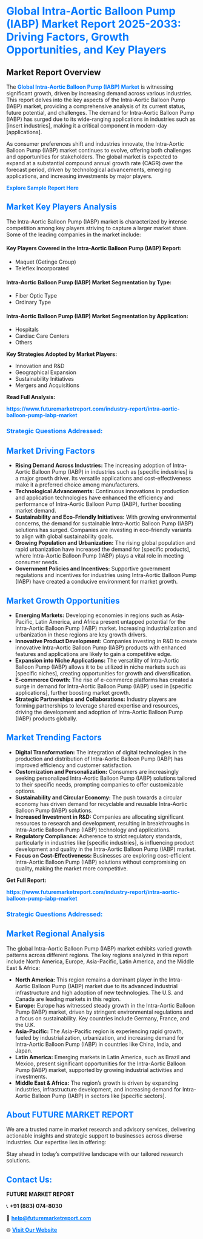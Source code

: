 <h1 style="color: #007BFF;">Global Intra-Aortic Balloon Pump (IABP) Market Report 2025-2033: Driving Factors, Growth Opportunities, and Key Players</h1>

<section id="overview">
<h2>Market Report Overview</h2>
<p>The <a href="https://www.futuremarketreport.com/industry-report/intra-aortic-balloon-pump-iabp-market" style="color: #007BFF; text-decoration: none;"><strong>Global Intra-Aortic Balloon Pump (IABP) Market</strong></a> is witnessing significant growth, driven by increasing demand across various industries. This report delves into the key aspects of the Intra-Aortic Balloon Pump (IABP) market, providing a comprehensive analysis of its current status, future potential, and challenges. The demand for Intra-Aortic Balloon Pump (IABP) has surged due to its wide-ranging applications in industries such as [insert industries], making it a critical component in modern-day [applications].</p>
<p>As consumer preferences shift and industries innovate, the Intra-Aortic Balloon Pump (IABP) market continues to evolve, offering both challenges and opportunities for stakeholders. The global market is expected to expand at a substantial compound annual growth rate (CAGR) over the forecast period, driven by technological advancements, emerging applications, and increasing investments by major players.</p>
</section>

<section id="overview">
<p><a href="https://www.futuremarketreport.com/request-sample/reportId=80034" style="color: #007BFF; text-decoration: none;"><strong>Explore Sample Report Here</strong></a></p>
</section>

<section id="key-players">
<h2 style="color: #007BFF;">Market Key Players Analysis</h2>
<p>The Intra-Aortic Balloon Pump (IABP) market is characterized by intense competition among key players striving to capture a larger market share. Some of the leading companies in the market include:</p>
<h4>Key Players Covered in the Intra-Aortic Balloon Pump (IABP) Report:</h4>
<ul><li>Maquet (Getinge Group)</li><li>Teleflex Incorporated</li></ul>
<h4>Intra-Aortic Balloon Pump (IABP) Market Segmentation by Type:</h4>
<ul><li>Fiber Optic Type</li><li>Ordinary Type</li></ul>

<h4>Intra-Aortic Balloon Pump (IABP) Market Segmentation by Application:</h4>
<ul><li>Hospitals</li><li>Cardiac Care Centers</li><li>Others</li></ul>
<p><strong>Key Strategies Adopted by Market Players:</strong></p>
<ul>
<li>Innovation and R&D</li>
<li>Geographical Expansion</li>
<li>Sustainability Initiatives</li>
<li>Mergers and Acquisitions</li>
</ul>
</section>

<section>
<p><strong>Read Full Analysis: </strong></p><a href="https://www.futuremarketreport.com/industry-report/intra-aortic-balloon-pump-iabp-market" style="color: #007BFF; text-decoration: none;"><strong>https://www.futuremarketreport.com/industry-report/intra-aortic-balloon-pump-iabp-market</strong></a>
<h3 style="color: #007BFF;">Strategic Questions Addressed:</h3>
</section>

<section id="driving-factors">
<h2 style="color: #007BFF;">Market Driving Factors</h2>
<ul>
<li><strong>Rising Demand Across Industries:</strong> The increasing adoption of Intra-Aortic Balloon Pump (IABP) in industries such as [specific industries] is a major growth driver. Its versatile applications and cost-effectiveness make it a preferred choice among manufacturers.</li>
<li><strong>Technological Advancements:</strong> Continuous innovations in production and application technologies have enhanced the efficiency and performance of Intra-Aortic Balloon Pump (IABP), further boosting market demand.</li>
<li><strong>Sustainability and Eco-Friendly Initiatives:</strong> With growing environmental concerns, the demand for sustainable Intra-Aortic Balloon Pump (IABP) solutions has surged. Companies are investing in eco-friendly variants to align with global sustainability goals.</li>
<li><strong>Growing Population and Urbanization:</strong> The rising global population and rapid urbanization have increased the demand for [specific products], where Intra-Aortic Balloon Pump (IABP) plays a vital role in meeting consumer needs.</li>
<li><strong>Government Policies and Incentives:</strong> Supportive government regulations and incentives for industries using Intra-Aortic Balloon Pump (IABP) have created a conducive environment for market growth.</li>
</ul>
</section>

<section id="growth-opportunities">
<h2 style="color: #007BFF;">Market Growth Opportunities</h2>
<ul>
<li><strong>Emerging Markets:</strong> Developing economies in regions such as Asia-Pacific, Latin America, and Africa present untapped potential for the Intra-Aortic Balloon Pump (IABP) market. Increasing industrialization and urbanization in these regions are key growth drivers.</li>
<li><strong>Innovative Product Development:</strong> Companies investing in R&D to create innovative Intra-Aortic Balloon Pump (IABP) products with enhanced features and applications are likely to gain a competitive edge.</li>
<li><strong>Expansion into Niche Applications:</strong> The versatility of Intra-Aortic Balloon Pump (IABP) allows it to be utilized in niche markets such as [specific niches], creating opportunities for growth and diversification.</li>
<li><strong>E-commerce Growth:</strong> The rise of e-commerce platforms has created a surge in demand for Intra-Aortic Balloon Pump (IABP) used in [specific applications], further boosting market growth.</li>
<li><strong>Strategic Partnerships and Collaborations:</strong> Industry players are forming partnerships to leverage shared expertise and resources, driving the development and adoption of Intra-Aortic Balloon Pump (IABP) products globally.</li>
</ul>
</section>

<section id="trending-factors">
<h2 style="color: #007BFF;">Market Trending Factors</h2>
<ul>
<li><strong>Digital Transformation:</strong> The integration of digital technologies in the production and distribution of Intra-Aortic Balloon Pump (IABP) has improved efficiency and customer satisfaction.</li>
<li><strong>Customization and Personalization:</strong> Consumers are increasingly seeking personalized Intra-Aortic Balloon Pump (IABP) solutions tailored to their specific needs, prompting companies to offer customizable options.</li>
<li><strong>Sustainability and Circular Economy:</strong> The push towards a circular economy has driven demand for recyclable and reusable Intra-Aortic Balloon Pump (IABP) solutions.</li>
<li><strong>Increased Investment in R&D:</strong> Companies are allocating significant resources to research and development, resulting in breakthroughs in Intra-Aortic Balloon Pump (IABP) technology and applications.</li>
<li><strong>Regulatory Compliance:</strong> Adherence to strict regulatory standards, particularly in industries like [specific industries], is influencing product development and quality in the Intra-Aortic Balloon Pump (IABP) market.</li>
<li><strong>Focus on Cost-Effectiveness:</strong> Businesses are exploring cost-efficient Intra-Aortic Balloon Pump (IABP) solutions without compromising on quality, making the market more competitive.</li>
</ul>
</section>

<section>
<p><strong>Get Full Report: </strong></p><a href="https://www.futuremarketreport.com/industry-report/intra-aortic-balloon-pump-iabp-market" style="color: #007BFF; text-decoration: none;"><strong>https://www.futuremarketreport.com/industry-report/intra-aortic-balloon-pump-iabp-market</strong></a>
<h3 style="color: #007BFF;">Strategic Questions Addressed:</h3>
</section>


<section id="regional-analysis">
<h2 style="color: #007BFF;">Market Regional Analysis</h2>
<p>The global Intra-Aortic Balloon Pump (IABP) market exhibits varied growth patterns across different regions. The key regions analyzed in this report include North America, Europe, Asia-Pacific, Latin America, and the Middle East & Africa:</p>
<ul>
<li><strong>North America:</strong> This region remains a dominant player in the Intra-Aortic Balloon Pump (IABP) market due to its advanced industrial infrastructure and high adoption of new technologies. The U.S. and Canada are leading markets in this region.</li>
<li><strong>Europe:</strong> Europe has witnessed steady growth in the Intra-Aortic Balloon Pump (IABP) market, driven by stringent environmental regulations and a focus on sustainability. Key countries include Germany, France, and the U.K.</li>
<li><strong>Asia-Pacific:</strong> The Asia-Pacific region is experiencing rapid growth, fueled by industrialization, urbanization, and increasing demand for Intra-Aortic Balloon Pump (IABP) in countries like China, India, and Japan.</li>
<li><strong>Latin America:</strong> Emerging markets in Latin America, such as Brazil and Mexico, present significant opportunities for the Intra-Aortic Balloon Pump (IABP) market, supported by growing industrial activities and investments.</li>
<li><strong>Middle East & Africa:</strong> The region’s growth is driven by expanding industries, infrastructure development, and increasing demand for Intra-Aortic Balloon Pump (IABP) in sectors like [specific sectors].</li>
</ul>
</section>

<footer>
<h2 style="color: #007BFF;">About FUTURE MARKET REPORT</h2>
<p>We are a trusted name in market research and advisory services, delivering actionable insights and strategic support to businesses across diverse industries. Our expertise lies in offering:</p>

<p>Stay ahead in today’s competitive landscape with our tailored research solutions.</p>

<h2 style="color: #007BFF;">Contact Us:</h2>
<p><strong>FUTURE MARKET REPORT</strong></p>
<p>📞 <strong>+91 (883) 074-8030</strong></p>
<p>📧 <strong><a href="mailto:help@futuremarketreport.com" style="color: #007BFF;">help@futuremarketreport.com</a></strong></p>
<p>🌐 <strong><a href="https://www.futuremarketreport.com/" style="color: #007BFF;">Visit Our Website</a></strong></p>
</footer>